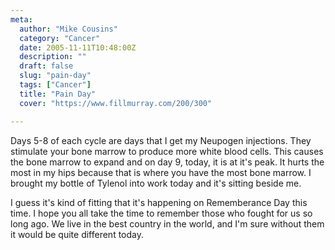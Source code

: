 ```yaml
---
meta:
  author: "Mike Cousins"
  category: "Cancer"
  date: 2005-11-11T10:48:00Z
  description: ""
  draft: false
  slug: "pain-day"
  tags: ["Cancer"]
  title: "Pain Day"
  cover: "https://www.fillmurray.com/200/300"

---
```


Days 5-8 of each cycle are days that I get my Neupogen injections. They
stimulate your bone marrow to produce more white blood cells. This causes the
bone marrow to expand and on day 9, today, it is at it's peak. It hurts the most
in my hips because that is where you have the most bone marrow. I brought my
bottle of Tylenol into work today and it's sitting beside me.

I guess it's kind of fitting that it's happening on Rememberance Day this time.
I hope you all take the time to remember those who fought for us so long ago. We
live in the best country in the world, and I'm sure without them it would be
quite different today.